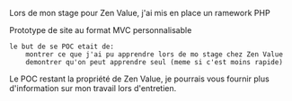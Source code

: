 Lors de mon stage pour Zen Value, j'ai mis en place un ramework PHP

Prototype de site au format MVC personnalisable

    le but de se POC etait de:
        montrer ce que j'ai pu apprendre lors de mo stage chez Zen Value
        demontrer qu'on peut apprendre seul (meme si c'est moins rapide)

Le POC restant la propriété de Zen Value, je pourrais vous fournir plus d'information sur mon travail lors d'entretien.